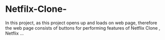# Netfilx-Clone-
In this project, as this project opens up and loads on web page, therefore the web page consists of buttons for performing features of Netflix Clone , Netflix ...

